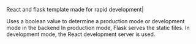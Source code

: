 React and flask template made for rapid development|

Uses a boolean value to determine a production mode or development mode in the backend
In production mode, Flask serves the static files.
In development mode, the React development server is used.
